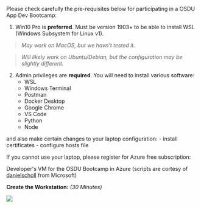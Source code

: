 Please check carefully the pre-requisites below for participating in a OSDU App Dev Bootcamp:

1) Win10 Pro is __preferred__. Must be version 1903+ to be able to install WSL (Windows Subsystem for Linux v1).

  > _May work on MacOS, but we havn't tested it._
  
  > _Will likely work on Ubuntu/Debian, but the configuration may be slightly different._
  
2) Admin privileges are __required__. You will need to install various software:
    - WSL
    - Windows Terminal
    - Postman
    - Docker Desktop
    - Google Chrome
    - VS Code
    - Python
    - Node
    
and also make certain changes to your laptop configuration:
    - install certificates
    - configure hosts file
    
If you cannot use your laptop, please register for Azure free subscription:

Developer's VM for the OSDU Bootcamp in Azure
(scripts are cortesy of [danielscholl](https://github.com/danielscholl) from Microsoft)

__Create the Workstation:__ _(30 Minutes)_


<a href="https://portal.azure.com/#create/Microsoft.Template/uri/https%3A%2F%2Fraw.githubusercontent.com%2Fdmitrykniazev%2Fosdu-bootcamp%2Fmaster%2Fscripts%2Fazuredeploy.json" target="_blank">
    <img src="http://azuredeploy.net/deploybutton.png"/>
</a>
